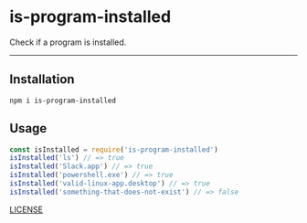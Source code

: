 # is-program-installed

Check if a program is installed.

--------

## Installation

`npm i is-program-installed`

## Usage

```javascript
const isInstalled = require('is-program-installed')
isInstalled('ls') // => true
isInstalled('Slack.app') // => true
isInstalled('powershell.exe') // => true
isInstalled('valid-linux-app.desktop') // => true
isInstalled('something-that-does-not-exist') // => false
```

[LICENSE](./LICENSE.md)
